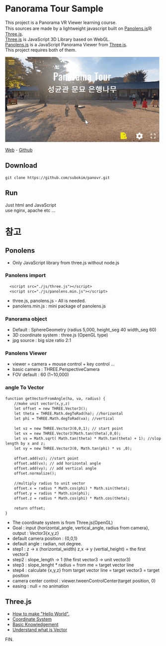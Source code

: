 # Panorama Tour Sample
This project is a Panorama VR Viewer learning course.  
This sources are made by a lightweight javascript built on [Panolens.js](https://pchen66.github.io/Panolens/)와 [Three.js](https://threejs.org/).  
[Three.js](https://threejs.org/) is JavaScript 3D Library based on WebGL.  
[Panolens.js](https://pchen66.github.io/Panolens/) is a JavaScript Panorama Viewer from [Three.js](https://threejs.org/).  
This project requires both of them.  

![panorama_vr](./asset/front_pano.gif)


[Web](http://subokim.github.io/panovr) - [Github](https://github.com/subokim/panovr)

## Download
```
git clone https://github.com/subokim/panovr.git
```

## Run
Just html and JavaScript  
use nginx, apache etc ...

# 참고

## Ponolens
- Only JavaScript library from three.js without node.js

### Panolens import
```
  <script src="./js/three.js"></script>
  <script src="./js/panolens.min.js"></script>
```
- three.js, panolens.js - All is needed.
- panolens.min.js : mini package of panolens.js

### Panorama object
- Default : SphereGeometry (radius 5,000, height_seg 40 width_seg 60)
- 3D coordinate system : three.js (OpenGL type)
- jpg source : big size ratio 2:1

### Panolens Viewer
- viewer = camera + mouse control + key control ...
- basic camera : THREE.PerspectiveCamera
- FOV default : 60 (1~10,000)

### angle To Vector
```
function getVectorFromAngle(ha, va, radius) {
    //make unit vector(x,y,z)
    let offset = new THREE.Vector3();
    let theta = THREE.Math.degToRad(ha); //horizontal
    let phi = THREE.Math.degToRad(va); //vertical
  
    let vz = new THREE.Vector3(0,0,1); // start point
    let vx = new THREE.Vector3(Math.tan(theta),0,0);
    let vs = Math.sqrt( Math.tan(theta) * Math.tan(theta) + 1); //slop length by x and z;
    let vy = new THREE.Vector3(0, Math.tan(phi) * vs ,0);
  
    offset.add(vz); //start point
    offset.add(vx); // add horizontal angle
    offset.add(vy); // add vertical angle
    offset.normalize();
  
    //multiply radius to unit vector
    offset.x = radius * Math.cos(phi) * Math.sin(theta);
    offset.y = radius * Math.sin(phi);
    offset.z = radius * Math.cos(phi) * Math.cos(theta);
  
    return offset;
}
```
- The coordinate system is from Three.js(OpenGL)
- Goal : input {horizontal_angle, vertical_angle, radius from camera}, output : Vector3{x,y,z}
- default camera position : {0,0,1}
- default angle : radian, not degree.
- step1 : z -> x (horizontal_width) z,x -> y (vertial_height) = the first vector3
- step2 : slope_length -> 1 (the first vector3 -> unit vector3)
- step3 : slope_lenght * radius = from me = target vector line
- step4 : calculate {x,y,z} from target vector line = target vector3 = target position
- camera center control : viewer.tweenControlCenter(target position, 0)
- easing : null = no animation

## Three.js
- [How to make "Hello World".](https://threejs.org/docs/#manual/ko/introduction/Creating-a-scene)
- [Coordinate System](https://horangi.tistory.com/402)
- [Basic Knowledgement](https://ahnheejong.name/articles/my-first-octahedron/)
- [Understand what is Vector](https://docs.unity3d.com/kr/530/Manual/UnderstandingVectorArithmetic.html)

FIN.
